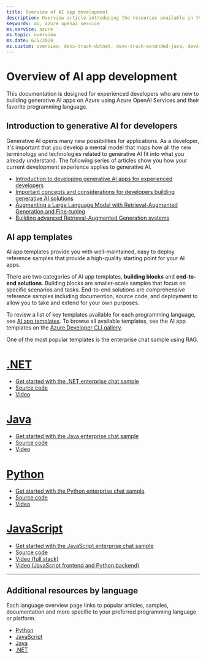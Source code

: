 ```yaml
---
title: Overview of AI app development
description: Overview article introducing the resources available in this content area, and how to get started integrating generative AI into applications.
keywords: ai, azure openai service
ms.service: azure
ms.topic: overview
ms.date: 6/5/2024
ms.custom: overview, devx-track-dotnet, devx-track-extended-java, devx-track-go, devx-track-js, devx-track-python, build-2024-intelligent-apps
---
```


# Overview of AI app development

This documentation is designed for experienced developers who are new to building generative AI apps on Azure using Azure OpenAI Services and their favorite programming language.

## Introduction to generative AI for developers

Generative AI opens many new possibilities for applications. As a developer, it's important that you develop a mental model that maps how all the new terminology and technologies related to generative AI fit into what you already understand. The following series of articles show you how your current development experience applies to generative AI. 

* [Introduction to developing generative AI apps for experienced developers](./introduction-build-generative-ai-solutions.md)
* [Important concepts and considerations for developers building generative AI solutions](./gen-ai-concepts-considerations-developers.md)
* [Augmenting a Large Language Model with Retrieval-Augmented Generation and Fine-tuning](./augment-llm-rag-fine-tuning.md)
* [Building advanced Retrieval-Augmented Generation systems](./advanced-retrieval-augmented-generation.md)

## AI app templates

AI app templates provide you with well-maintained, easy to deploy reference samples that provide a high-quality starting point for your AI apps.

There are two categories of AI app templates, **building blocks** and **end-to-end solutions**. Building blocks are smaller-scale samples that focus on specific scenarios and tasks. End-to-end solutions are comprehensive reference samples including documention, source code, and deployment to allow you to take and extend for your own purposes.

To review a list of key templates available for each programming language, see [AI app templates](/azure/developer/ai/intelligent-app-templates). To browse all available templates, see the AI app templates on the [Azure Developer CLI gallery](https://aka.ms/ai-apps).

One of the most popular templates is the enterprise chat sample using RAG.

# [.NET](#tab/dotnet)

* [Get started with the .NET enterprise chat sample](/dotnet/ai/get-started-app-chat-template?toc=/azure/developer/ai/toc.json&bc=/azure/developer/ai/breadcrumb/toc.json)
* [Source code](https://github.com/Azure-Samples/azure-search-openai-demo-csharp)
* [Video](https://aka.ms/azai/net/video)

<!--
|Article|Description|
|---|---|
|[Get started with the .NET enterprise chat sample](/dotnet/ai/get-started-app-chat-template?tabs=github-codespaces)|This article introduces the .NET enterprise chat app sample and guides you through the basics of deploying and using the app.|
|[Source code](https://github.com/Azure-Samples/azure-search-openai-demo-csharp)|This GitHub repository contains the source code for the sample and more details about the sample architecture, deployment options, and how to start extending the sample to your own production app.|
|[Video](https://aka.ms/azai/net/video)|This video provides an overview and demo of the enterprise chat app sample.|
-->

# [Java](#tab/java)

* [Get started with the Java enterprise chat sample](/azure/developer/java/ai/get-started-app-chat-template?toc=/azure/developer/ai/toc.json&bc=/azure/developer/ai/breadcrumb/toc.json)
* [Source code](https://github.com/Azure-Samples/azure-search-openai-demo-java)
* [Video](https://aka.ms/azai/java/video)

<!--
|Article|Description|
|---|---|
|[Get started with the Java enterprise chat sample](/azure/developer/java/ai/get-started-app-chat-template?tabs=github-codespaces)|This article introduces the Java enterprise chat app sample and guides you through the basics of deploying and using the app.|
|[Source code](https://github.com/Azure-Samples/azure-search-openai-demo-java)|This GitHub repository contains the source code for the sample and more details about the sample architecture, deployment options, and how to start extending the sample to your own production app.|
|[Video](https://aka.ms/azai/java/video)|This video provides an overview and demo of the enterprise chat app sample.|
-->

# [Python](#tab/python)

* [Get started with the Python enterprise chat sample](/azure/developer/python/get-started-app-chat-template?toc=/azure/developer/ai/toc.json&bc=/azure/developer/ai/breadcrumb/toc.json)
* [Source code](https://github.com/Azure-Samples/azure-search-openai-demo)
* [Video](https://aka.ms/azai/py/video)

<!--
|Article|Description|
|---|---|
|[Get started with the Python enterprise chat sample](/azure/developer/python/get-started-app-chat-template?tabs=github-codespaces)|This article introduces the Python enterprise chat app sample and guides you through the basics of deploying and using the app.|
|[Source code](https://github.com/Azure-Samples/azure-search-openai-demo)|This GitHub repository contains the source code for the sample and more details about the sample architecture, deployment options, and how to start extending the sample to your own production app.|
|[Video](https://aka.ms/azai/py/video)|This video provides an overview and demo of the enterprise chat app sample.|
-->

# [JavaScript](#tab/javascript)

* [Get started with the JavaScript enterprise chat sample](/azure/developer/javascript/get-started-app-chat-template?toc=/azure/developer/ai/toc.json&bc=/azure/developer/ai/breadcrumb/toc.json)
* [Source code](https://github.com/Azure-Samples/azure-search-openai-javascript)
* [Video (full stack)](https://aka.ms/azai/js/video)
* [Video (JavaScript frontend and Python backend)](https://aka.ms/azai/js.py/video)

<!--
|Article|Description|
|---|---|
|[Get started with the JavaScript enterprise chat sample](/azure/developer/javascript/get-started-app-chat-template?tabs=github-codespaces)|This article introduces the JavaScript  enterprise chat app sample and guides you through the basics of deploying and using the app.|
|[Source code](https://github.com/Azure-Samples/azure-search-openai-javascript)|This GitHub repository contains the source code for the sample and more details about the sample architecture, deployment options, and how to start extending the sample to your own production app.|
|[Video (full stack)](https://aka.ms/azai/js/video)|This video provides an overview and demo of the enterprise chat app sample.|
|[Video (JavaScript frontend and Python backend)](https://aka.ms/azai/js.py/video)|This video provides an overview and demo of the enterprise chat app sample with a JavaScript frontend and Python backend.|
-->

---

## Additional resources by language

Each language overview page links to popular articles, samples, documentation and more specific to your preferred programming language or platform.

- [Python](../python/azure-ai-for-python-developers.md?toc=/azure/developer/ai/toc.json&bc=/azure/developer/ai/breadcrumb/toc.json)
- [JavaScript](../javascript/azure-ai-for-javascript-developers.md?toc=/azure/developer/ai/toc.json&bc=/azure/developer/ai/breadcrumb/toc.json)
- [Java](../java/ai/azure-ai-for-java-developers.md?toc=/azure/developer/ai/toc.json&bc=/azure/developer/ai/breadcrumb/toc.json)
- [.NET](/dotnet/ai/azure-ai-for-dotnet-developers?toc=/azure/developer/ai/toc.json&bc=/azure/developer/ai/breadcrumb/toc.json)
